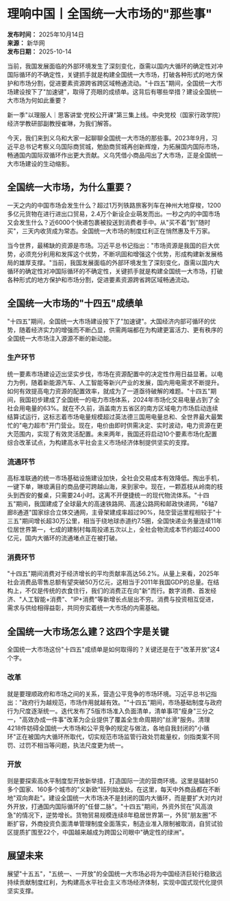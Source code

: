 # 理响中国丨全国统一大市场的"那些事"

**发布时间：** 2025年10月14日  
**来源：** 新华网  
**发布日期：** 2025-10-14

当前，我国发展面临的外部环境发生了深刻变化，亟需以国内大循环的确定性对冲国际循环的不确定性，关键抓手就是构建全国统一大市场，打破各种形式的地方保护和市场分割，促进要素资源跨省跨区域畅通流动。"十四五"期间，全国统一大市场建设按下了"加速键"，取得了亮眼的成绩单。这背后有哪些举措？建设全国统一大市场为何如此重要？

新一季"以理服人｜思客讲堂·党校公开课"第三集上线。中央党校（国家行政学院）经济学教研部副教授崔琳，为我们解答。

今天，我们来到义乌和大家一起聊聊全国统一大市场的那些事。2023年9月，习近平总书记考察义乌国际商贸城，勉励商贸城再创新辉煌，为拓展国内国际市场，畅通国内国际双循环作出更大贡献。义乌凭借小商品闯出了大市场，正是全国统一大市场建设的生动缩影。

## 全国统一大市场，为什么重要？

一天之内的中国市场会发生什么？超过1万列铁路旅客列车在神州大地穿梭，1200多亿元货物在进行进出口贸易，2.4万个新设企业萌发而出。一秒之内的中国市场又会发生什么？近6000个快递包裹被投送到消费者手中。从"买不着"到"随时买"，三天内收货成为常态。全国统一大市场的制度红利正在悄然惠及千万家。

当今世界，最稀缺的资源是市场。习近平总书记指出："市场资源是我国的巨大优势，必须充分利用和发挥这个优势，不断巩固和增强这个优势，形成构建新发展格局的雄厚支撑。"当前，我国发展面临的外部环境发生了深刻变化，亟需以国内大循环的确定性对冲国际循环的不确定性，关键抓手就是构建全国统一大市场，打破各种形式的地方保护和市场分割，促进要素资源跨省跨区域畅通流动。

## 全国统一大市场的"十四五"成绩单

"十四五"期间，全国统一大市场建设按下了"加速键"。大国经济内部可循环的优势，随着经济实力的增强而不断凸显，供需两端都在为构建更富活力、更有秩序的全国统一大市场注入源源不断的新动能。

### 生产环节

统一要素市场建设迈出坚实步伐，市场在资源配置中的决定性作用日益显著。以电力为例，随着新能源汽车、人工智能等新兴产业的发展，国内用电需求不断提升。如何有效提高电力资源的配置效率，就成为了一道亟待破解的难题。"十四五"期间，我国初步建成了全国统一的电力市场体系，2024年市场化交易电量占到了全社会用电量的63%。就在不久前，涵盖南方五省区的南方区域电力市场启动连续结算试运行，这标志着市场电量规模超过英法德三国用电量总和、全世界最大最繁忙的"电力超市"开门营业。现在，电价由即时供需决定、实时波动，电力资源在更大范围内，实现了有效灵活配置。未来两年，我国还将启动10个要素市场化配置综合改革试点，为构建高水平社会主义市场经济体制提供坚实的支撑。

### 流通环节

高标准联通的统一市场基础设施建设加快，全社会交易成本有效降低。掏出手机，一键下单，琳琅满目的商品便可跨越山海，来到家中。现在，一颗荔枝从岭南的枝头到西安的餐桌，只需要24小时。这离不开便捷统一的现代物流体系。"十四五"期间，我国建成了全球最大的高速铁路网、高速公路网和邮政快递网，"6轴7廊8通道"国家综合立体交通网，主骨架建成率超过90%，陆空营运里程相较于"十三五"期间增长超30万公里，相当于绕地球赤道约7.5圈，全国快递业务量连续11年位居世界第一，七成的建制村每周投递五次以上，全社会物流成本节约超过4000亿元，国内大循环的流通堵点正在被打破。

### 消费环节

"十四五"期间消费对于经济增长的平均贡献率高达56.2%。从量上来看，2025年社会消费品零售总额有望突破50万亿元，这相当于2011年我国GDP的总量。在结构上，不仅是传统的衣食住行，我们的消费正在向"新"而行。数字消费、首发经济、"人工智能+消费"、"IP+消费"等新增长点层出不穷。消费与投资相互促进，需求与供给相得益彰，共同夯实着统一大市场的内需基础。

## 全国统一大市场怎么建？这四个字是关键

全国统一大市场这份"十四五"成绩单是如何取得的？关键还是在于"改革开放"这4个字。

### 改革

就是要理顺政府和市场之间的关系，营造公平竞争的市场环境。习近平总书记指出："政府行为越规范，市场作用就越有效。""十四五"期间，市场基础制度与政府行为尺度逐渐统一。迭代发布了5版市场准入负面清单，清单事项"瘦身"三分之一，"高效办成一件事"改革为企业提供了覆盖全生命周期的"丝滑"服务。清理4218件妨碍全国统一大市场和公平竞争的规定与做法，各地自我封闭的"小循环"正在被国内大循环所取代，切实规范市场监管行政处罚裁量权，剑指类案不同罚、过罚不相当等问题，执法尺度更为统一。

### 开放

则是要探索高水平制度型开放新举措，打造国际一流的营商环境。这里是辐射50多个国家、160多个城市的"义新欧"班列始发处。在这里，每天中外商品都在不断地"双向奔赴"。建设全国统一大市场决不是封闭的国内大循环，而是要扩大对内对外开放，打通国内国际循环的"任督二脉"。"十四五"期间，外资外贸在"风高浪急"的情况下，逆势增长。货物贸易规模连续8年稳居世界第一，外贸"朋友圈"不断扩容，外商投资负面清单管理制度全面落实，制造业准入限制被取消，自贸试验区提质扩围至22个，中国越来越成为跨国公司眼中"确定性的绿洲"。

## 展望未来

展望"十五五"，"五统一、一开放"的全国统一大市场必将为中国经济巨轮行稳致远持续贡献制度红利，为构建高水平社会主义市场经济体制，实现中国式现代化提供坚实支撑。